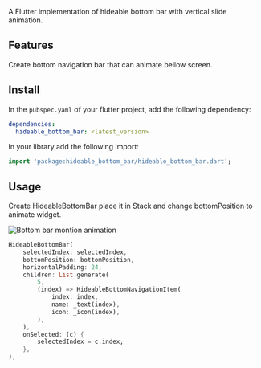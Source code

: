 A Flutter implementation of hideable bottom bar with vertical slide animation.

## Features

Create bottom navigation bar that can animate bellow screen.

## Install

In the `pubspec.yaml` of your flutter project, add the following dependency:

```yaml
dependencies:
  hideable_bottom_bar: <latest_version>
```

In your library add the following import:

```dart
import 'package:hideable_bottom_bar/hideable_bottom_bar.dart';
```



## Usage
Create HideableBottomBar place it in Stack and change bottomPosition to animate widget.

![Bottom bar montion animation](https://media3.giphy.com/media/9nLRYf3XsukcOJgz00/giphy.gif?cid=5e214886a233f4c10f539f9aee773019341fd2394c4386e1&rid=giphy.gif&ct=g)

```dart
HideableBottomBar(
    selectedIndex: selectedIndex,
    bottomPosition: bottomPosition,
    horizontalPadding: 24,
    children: List.generate(
        5,
        (index) => HideableBottomNavigationItem(
            index: index,
            name: _text(index),
            icon: _icon(index),
        ),
    ),
    onSelected: (c) {
        selectedIndex = c.index;
    },
),
```
